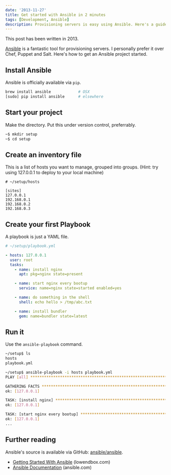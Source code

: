 ```yaml
---
date: '2013-11-27'
title: Get started with Ansible in 2 minutes
tags: [Development, Ansible]
description: Provisioning servers is easy using Ansible. Here's a guide to set it up from scratch.
---
```

<Notice archived>
This post has been written in 2013.
</Notice>

[Ansible](http://ansible.com) is a fantastic tool for provisioning servers. I personally prefer it over Chef, Puppet and Salt. Here's how to get an Ansible project started.

## Install Ansible

Ansible is officially available via `pip`.

```sh
brew install ansible            # OSX
[sudo] pip install ansible      # elsewhere
```

## Start your project

Make the directory. Put this under version control, preferrably.

```sh
~$ mkdir setup
~$ cd setup
```

## Create an inventory file

This is a list of hosts you want to manage, grouped into groups. (Hint: try
using 127.0.0.1 to deploy to your local machine)

```dosini
# ~/setup/hosts

[sites]
127.0.0.1
192.168.0.1
192.168.0.2
192.168.0.3
```

## Create your first Playbook

A playbook is just a YAML file.

```yaml
# ~/setup/playbook.yml

- hosts: 127.0.0.1
  user: root
  tasks:
    - name: install nginx
      apt: pkg=nginx state=present

    - name: start nginx every bootup
      service: name=nginx state=started enabled=yes

    - name: do something in the shell
      shell: echo hello > /tmp/abc.txt

    - name: install bundler
      gem: name=bundler state=latest
```

## Run it

Use the `ansible-playbook` command.

```sh
~/setup$ ls
hosts
playbook.yml
```

```sh
~/setup$ ansible-playbook -i hosts playbook.yml
PLAY [all] ********************************************************************

GATHERING FACTS ***************************************************************
ok: [127.0.0.1]

TASK: [install nginx] *********************************************************
ok: [127.0.0.1]

TASK: [start nginx every bootup] **********************************************
ok: [127.0.0.1]
...
```

## Further reading

Ansible's source is available via GitHub: [ansible/ansible](https://github.com/ansible/ansible).

- [Getting Started With Ansible](http://lowendbox.com/blog/getting-started-with-ansible/) (lowendbox.com)
- [Ansible Documentation](http://docs.ansible.com/modules.html) (ansible.com)
